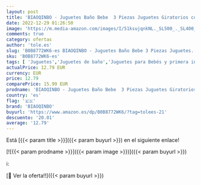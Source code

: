 ```yaml
---
layout: post
title: 'BIAOQINBO - Juguetes Baño Bebe  3 Piezas Juguetes Giratorios con Ventosa  Sonajero de Baño para Bebé  Spinner Bebe  Juguetes de Baño para Bebé Niñas y Niños Tempranos - Más de 18 Meses'
date: 2022-12-29 01:26:50
image: 'https://m.media-amazon.com/images/I/51ksujqnkNL._SL500_._SL400_.jpg'
comments: true
category: ofertas
author: 'tole.es'
slug: 'B0B8772WK6-es BIAOQINBO - Juguetes Baño Bebe 3 Piezas Juguetes...'
sku: 'B0B8772WK6-es'
tags: [ 'Juguetes','Juguetes de baño','Juguetes para Bebés y primera infancia','Juguetes y juegos','bebe','bebé','biaoqinbo','🇪🇸', ]
actualPrice: 12.79 EUR
currency: EUR
price: 12.79
comparePrice: 15.99 EUR
prodname: 'BIAOQINBO - Juguetes Baño Bebe  3 Piezas Juguetes Giratorios con Ventosa  Sonajero de Baño para Bebé  Spinner Bebe  Juguetes de Baño para Bebé Niñas y Niños Tempranos - Más de 18 Meses'
country: 'es'
flag: '🇪🇸'
brand: 'BIAOQINBO'
buyurl: 'https://www.amazon.es/dp/B0B8772WK6/?tag=tolees-21'
descuento: '20.01'
average: '12.79'
---
```


Está [{{< param title >}}]({{< param buyurl >}}) en el siguiente enlace!

[![{{< param prodname >}}]({{< param image >}})]({{< param buyurl >}})

ℹ️:


[🛒 Ver la oferta!!]({{< param buyurl >}})

